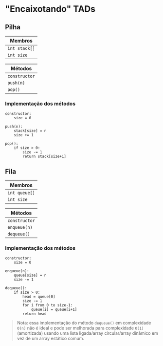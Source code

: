# "Encaixotando" TADs

## Pilha

| Membros       |
| -------       |
| `int stack[]` |
| `int size`    |


| Métodos       |
| -------       |
| `constructor` |
| `push(n)`     |
| `pop()`       |

### Implementação dos métodos

```
constructor:
    size = 0
```

```
push(n):
    stack[size] = n
    size += 1
```

```
pop():
    if size > 0:
        size -= 1
        return stack[size+1]
```

## Fila

| Membros       |
| -------       |
| `int queue[]` |
| `int size`    |


| Métodos       |
| -------       |
| `constructor` |
| `enqueue(n)`  |
| `dequeue()`   |

### Implementação dos métodos 

```
constructor:
    size = 0
```

```
enqueue(n):
    queue[size] = n
    size -= 1
```

```
dequeue():
    if size > 0:
        head = queue[0]
        size -= 1
        for i from 0 to size-1:
            queue[i] = queue[i+1]
        return head
```
> Nota: essa implementação do método `dequeue()` em complexidade `O(n)` não é ideal e pode ser melhorada para complexidade `O(1)` (amortizada) usando uma lista ligada/array circular/array dinâmico em vez de um array estático comum.
